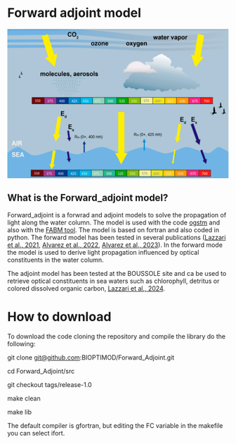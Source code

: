 # Forward adjoint model
![forward adjoint_picture](https://github.com/BIOPTIMOD/Forward_Adjoint/blob/main/DOC/PICTURES/jmse-09-00176-g001.png)

## What is the Forward_adjoint model?
Forward_adjoint is a forwrad and adjoint models to solve the propagation of light along the water column. The model is used with the code [ogstm](https://github.com/inogs/ogstm) and also with the [FABM tool](https://github.com/inogs/bfmforfabm). 
The model is based on fortran and also coded in python.
The forward model has been tested in several publications ([Lazzari et al., 2021](https://www.mdpi.com/2077-1312/9/2/176), [Alvarez et al., 2022](https://www.sciencedirect.com/science/article/pii/S0079661122000507?via%3Dihub), [Alvarez et al., 2023](https://bg.copernicus.org/articles/20/4591/2023/)). In the forward mode the model is used to derive light propagation influenced by optical constituents in the water column.

The adjoint model has been tested at the BOUSSOLE site and ca be used to retrieve optical constituents in sea waters such as chlorophyll, detritus or colored dissolved organic carbon, [Lazzari et al., 2024](https://rdcu.be/dVi82).

# How to download

To download the code cloning the repository and compile the library do the following:

git clone git@github.com:BIOPTIMOD/Forward_Adjoint.git

cd Forward_Adjoint/src

git checkout tags/release-1.0

make clean

make lib

The default compiler is gfortran, but editing the FC variable in the makefile you can select ifort.



